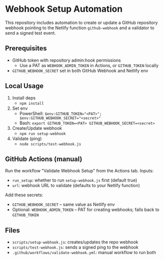 # Webhook Setup Automation

This repository includes automation to create or update a GitHub repository webhook pointing to the Netlify function `github-webhook` and a validator to send a signed test event.

## Prerequisites

- GitHub token with repository admin:hook permissions
  - Use a PAT as `WEBHOOK_ADMIN_TOKEN` in Actions, or `GITHUB_TOKEN` locally
- `GITHUB_WEBHOOK_SECRET` set in both GitHub Webhook and Netlify env

## Local Usage

1. Install deps
   - `npm install`
2. Set env
   - PowerShell: `$env:GITHUB_TOKEN="<PAT>"; $env:GITHUB_WEBHOOK_SECRET="<secret>"`
   - Bash: `export GITHUB_TOKEN=<PAT> GITHUB_WEBHOOK_SECRET=<secret>`
3. Create/Update webhook
   - `npm run setup-webhook`
4. Validate (ping)
   - `node scripts/test-webhook.js`

## GitHub Actions (manual)

Run the workflow "Validate Webhook Setup" from the Actions tab. Inputs:

- `run_setup`: whether to run `setup-webhook.js` first (default true)
- `url`: webhook URL to validate (defaults to your Netlify function)

Add these secrets:

- `GITHUB_WEBHOOK_SECRET` – same value as Netlify env
- Optional: `WEBHOOK_ADMIN_TOKEN` – PAT for creating webhooks; falls back to `GITHUB_TOKEN`

## Files

- `scripts/setup-webhook.js`: creates/updates the repo webhook
- `scripts/test-webhook.js`: sends a signed ping to the webhook
- `.github/workflows/validate-webhook.yml`: manual workflow to run both

